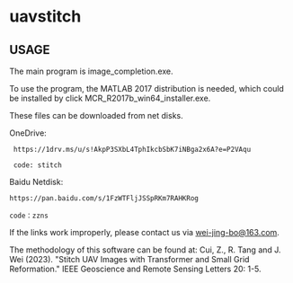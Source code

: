 # uavstitch

## USAGE

The main program is image_completion.exe.

To use the program, the MATLAB 2017 distribution is needed, which could be installed by click MCR_R2017b_win64_installer.exe.

These files can be downloaded from net disks.

OneDrive: 

     https://1drv.ms/u/s!AkpP3SXbL4TphIkcbSbK7iNBga2x6A?e=P2VAqu
     
     code: stitch
    
Baidu Netdisk:

    https://pan.baidu.com/s/1FzWTFljJSSpRKm7RAHKRog 

    code：zzns


If the links work improperly, please contact us via wei-jing-bo@163.com.

The methodology of this software can be found at:
Cui, Z., R. Tang and J. Wei (2023). "Stitch UAV Images with Transformer and Small Grid Reformation." IEEE Geoscience and Remote Sensing Letters 20: 1-5.
